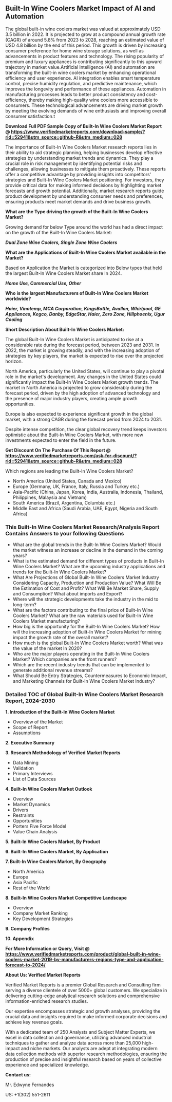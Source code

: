 <h2>Built-In Wine Coolers Market Impact of AI and Automation</h2>The global built-in wine coolers market was valued at approximately USD 3.5 billion in 2022. It is projected to grow at a compound annual growth rate (CAGR) of around 5.8% from 2023 to 2028, reaching an estimated value of USD 4.8 billion by the end of this period. This growth is driven by increasing consumer preference for home wine storage solutions, as well as advancements in product features and technology. The rising popularity of premium and luxury appliances is contributing significantly to this upward trajectory in market value.Artificial Intelligence (AI) and automation are transforming the built-in wine coolers market by enhancing operational efficiency and user experience. AI integration enables smart temperature control, precise humidity regulation, and predictive maintenance, which improves the longevity and performance of these appliances. Automation in manufacturing processes leads to better product consistency and cost-efficiency, thereby making high-quality wine coolers more accessible to consumers. These technological advancements are driving market growth by meeting the evolving demands of wine enthusiasts and improving overall consumer satisfaction.t</p><p id="" class=""><strong>Download Full PDF Sample Copy of Built-In Wine Coolers Market Report @ <a href="https://www.verifiedmarketreports.com/download-sample/?rid=52941&utm_source=github-R&utm_medium=028" target="_blank">https://www.verifiedmarketreports.com/download-sample/?rid=52941&utm_source=github-R&utm_medium=028</a></strong></p><p>The importance of&nbsp;Built-In Wine Coolers Market research reports lies in their ability to aid strategic planning, helping businesses develop effective strategies by understanding market trends and dynamics. They play a crucial role in risk management by identifying potential risks and challenges, allowing businesses to mitigate them proactively. These reports offer a competitive advantage by providing insights into competitors' strategies and Built-In Wine Coolers Market positioning. For investors, they provide critical data for making informed decisions by highlighting market forecasts and growth potential. Additionally, market research reports guide product development by understanding consumer needs and preferences, ensuring products meet market demands and drive business growth.</p><p><strong>What are the&nbsp;Type driving the growth of the Built-In Wine Coolers Market?</strong></p><p id="" class="">Growing demand for below Type around the world has had a direct impact on the growth of the Built-In Wine Coolers Market:</p><em><strong>Dual Zone Wine Coolers, Single Zone Wine Coolers</strong></em></p><strong>What are the&nbsp;Applications&nbsp;of Built-In Wine Coolers Market available in the Market?</strong></p><p id="" class="">Based on Application the Market is categorized into Below types that held the largest Built-In Wine Coolers Market share In 2024.</p><em><strong>Home Use, Commercial Use, Other</strong></em></p><strong>Who is the largest Manufacturers of Built-In Wine Coolers Market worldwide?</strong></p><p><em><strong>Haier, Vinotemp, MCA Corporation, KingsBottle, Avallon, Whirlpool, GE Appliances, Kegco, Danby, EdgeStar, Haier, Zero Zone, Hillphoenix, Ugur Cooling</strong></em></p><p id="" class=""><strong>Short Description About Built-In Wine Coolers Market:</strong></p><p>The global Built-In Wine Coolers Market is anticipated to rise at a considerable rate during the forecast period, between 2023 and 2031. In 2022, the market is growing steadily, and with the increasing adoption of strategies by key players, the market is expected to rise over the projected horizon.</p><p>North America, particularly the United States, will continue to play a pivotal role in the market's development. Any changes in the United States could significantly impact the Built-In Wine Coolers Market growth trends. The market in North America is projected to grow considerably during the forecast period, driven by the high adoption of advanced technology and the presence of major industry players, creating ample growth opportunities.</p><p>Europe is also expected to experience significant growth in the global market, with a strong CAGR during the forecast period from 2024 to 2031.</p><p>Despite intense competition, the clear global recovery trend keeps investors optimistic about the Built-In Wine Coolers Market, with more new investments expected to enter the field in the future.</p><p id="" class=""><strong>Get Discount On The Purchase Of This Report @ <a href="https://www.verifiedmarketreports.com/ask-for-discount/?rid=52941&utm_source=github-R&utm_medium=028" target="_blank">https://www.verifiedmarketreports.com/ask-for-discount/?rid=52941&utm_source=github-R&utm_medium=028</a></strong></p>Which regions are leading the Built-In Wine Coolers Market?</p><ul><li>North America (United States, Canada and Mexico)</li><li>Europe (Germany, UK, France, Italy, Russia and Turkey etc.)</li><li>Asia-Pacific (China, Japan, Korea, India, Australia, Indonesia, Thailand, Philippines, Malaysia and Vietnam)</li><li>South America (Brazil, Argentina, Columbia etc.)</li><li>Middle East and Africa (Saudi Arabia, UAE, Egypt, Nigeria and South Africa)</li></ul><h3 id="" class="">This Built-In Wine Coolers Market Research/Analysis Report Contains Answers to your following Questions</h3><ul><li>What are the global trends in the Built-In Wine Coolers Market? Would the market witness an increase or decline in the demand in the coming years?</li><li>What is the estimated demand for different types of products in Built-In Wine Coolers Market? What are the upcoming industry applications and trends for the Built-In Wine Coolers Market?</li><li>What Are Projections of Global Built-In Wine Coolers Market Industry Considering Capacity, Production and Production Value? What Will Be the Estimation of Cost and Profit? What Will Be Market Share, Supply and Consumption? What about imports and Export?</li><li>Where will the strategic developments take the industry in the mid to long-term?</li><li>What are the factors contributing to the final price of Built-In Wine Coolers Market? What are the raw materials used for Built-In Wine Coolers Market manufacturing?</li><li>How big is the opportunity for the Built-In Wine Coolers Market? How will the increasing adoption of Built-In Wine Coolers Market for mining impact the growth rate of the overall market?</li><li>How much is the global Built-In Wine Coolers Market worth? What was the value of the market In 2020?</li><li>Who are the major players operating in the Built-In Wine Coolers Market? Which companies are the front runners?</li><li>Which are the recent industry trends that can be implemented to generate additional revenue streams?</li><li>What Should Be Entry Strategies, Countermeasures to Economic Impact, and Marketing Channels for Built-In Wine Coolers Market Industry?</li></ul><h3 id="" class="">Detailed TOC of Global Built-In Wine Coolers Market Research Report, 2024-2030</h3><p id="" class=""><strong>1. Introduction of the Built-In Wine Coolers Market</strong></p><ul><li>Overview of the Market</li><li>Scope of Report</li><li>Assumptions</li></ul><p id="" class=""><strong>2. Executive Summary</strong></p><p id="" class=""><strong>3. Research Methodology of Verified Market Reports</strong></p><ul><li>Data Mining</li><li>Validation</li><li>Primary Interviews</li><li>List of Data Sources</li></ul><p id="" class=""><strong>4. Built-In Wine Coolers Market Outlook</strong></p><ul><li>Overview</li><li>Market Dynamics</li><li>Drivers</li><li>Restraints</li><li>Opportunities</li><li>Porters Five Force Model</li><li>Value Chain Analysis</li></ul><p id="" class=""><strong>5. Built-In Wine Coolers Market, By Product</strong></p><p id="" class=""><strong>6. Built-In Wine Coolers Market, By Application</strong></p><p id="" class=""><strong>7. Built-In Wine Coolers Market, By Geography</strong></p><ul><li>North America</li><li>Europe</li><li>Asia Pacific</li><li>Rest of the World</li></ul><p id="" class=""><strong>8. Built-In Wine Coolers Market Competitive Landscape</strong></p><ul><li>Overview</li><li>Company Market Ranking</li><li>Key Development Strategies</li></ul><p id="" class=""><strong>9. Company Profiles</strong></p><p id="" class=""><strong>10. Appendix</strong></p><p id="" class=""><strong>For More Information or Query, Visit @ <a href="https://www.verifiedmarketreports.com/product/global-built-in-wine-coolers-market-2019-by-manufacturers-regions-type-and-application-forecast-to-2024/" target="_blank">https://www.verifiedmarketreports.com/product/global-built-in-wine-coolers-market-2019-by-manufacturers-regions-type-and-application-forecast-to-2024/</a></strong></p><p id="" class=""><strong>About Us: Verified Market Reports</strong></p><p id="" class="">Verified Market Reports is a premier Global Research and Consulting firm serving a diverse clientele of over 5000+ global customers. We specialize in delivering cutting-edge analytical research solutions and comprehensive information-enriched research studies.</p><p id="" class="">Our expertise encompasses strategic and growth analyses, providing the crucial data and insights required to make informed corporate decisions and achieve key revenue goals.</p><p id="" class="">With a dedicated team of 250 Analysts and Subject Matter Experts, we excel in data collection and governance, utilizing advanced industrial techniques to gather and analyze data across more than 25,000 high-impact and niche markets. Our analysts are adept at integrating modern data collection methods with superior research methodologies, ensuring the production of precise and insightful research based on years of collective experience and specialized knowledge.</p><p id="" class=""><strong>Contact us:</strong></p><p id="" class="">Mr. Edwyne Fernandes</p><p id="" class="">US: +1(302) 551-2611</p>